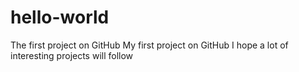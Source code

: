 # hello-world
The first project on GitHub
My first project on GitHub
I hope a lot of interesting projects will follow
